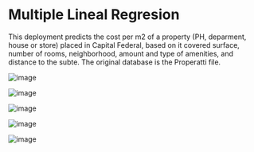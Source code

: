 # Multiple Lineal Regresion
This deployment predicts the cost per m2 of a property (PH, deparment, house or store) placed in Capital Federal, based on it covered surface, number of rooms, neighborhood, amount and type of amenities, and distance to the subte.
The original database is the Properatti file.


![image](https://user-images.githubusercontent.com/77274340/154395051-ccf16bd2-5814-42ca-ad33-5cef3b3aecba.png)

![image](https://user-images.githubusercontent.com/77274340/154394992-41f907c2-ed55-45ef-a6fe-283657b26177.png)

![image](https://user-images.githubusercontent.com/77274340/154395116-73035ce0-3c48-4c7c-b6a8-f030d5585c16.png)

![image](https://user-images.githubusercontent.com/77274340/154395157-0240e198-29b9-430b-8946-7d63bb5bf371.png)

![image](https://user-images.githubusercontent.com/77274340/154395235-5dca2e6a-c12a-42c0-85db-92498b007d83.png)


